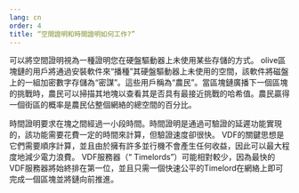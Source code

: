 ```yaml
---
lang: cn
order: 4
title: “空間證明和時間證明如何工作?”
---
```


可以將空間證明視為一種證明您在硬盤驅動器上未使用某些存儲的方式。 olive區塊鏈的用戶將通過安裝軟件來“播種”其硬盤驅動器上未使用的空間，該軟件將磁盤上的一組加密數字存儲為“密謀”。這些用戶稱為“農民”。當區塊鏈廣播下一個區塊的挑戰時，農民可以掃描其地塊以查看其是否具有最接近挑戰的哈希值。農民贏得一個街區的概率是農民佔整個網絡的總空間的百分比。

時間證明要求在塊之間經過一小段時間。時間證明是通過可驗證的延遲功能實現的，該功能需要花費一定的時間來計算，但驗證速度卻很快。 VDF的關鍵思想是它們需要順序計算，並且由於擁有許多並行機不會產生任何收益，因此可以最大程度地減少電力浪費。 VDF服務器（“ Timelords”）可能相對較少，因為最快的VDF服務器將始終排在第一位，並且只需一個快速公平的Timelord在網絡上即可完成一個區塊並將鏈向前推進。
